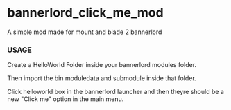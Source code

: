 # bannerlord_click_me_mod
A simple mod made for mount and blade 2 bannerlord 


### USAGE

Create a HelloWorld Folder inside your bannerlord modules folder. 

Then import the bin moduledata and submodule inside that folder. 

Click helloworld box in the bannerlord launcher and then theyre should be a new "Click me" option in the main menu.

